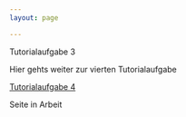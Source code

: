 ```yaml
---
layout: page

---
```


Tutorialaufgabe 3


Hier gehts weiter zur vierten Tutorialaufgabe

[Tutorialaufgabe 4](Tutorialaufgabe4.html)


Seite in Arbeit